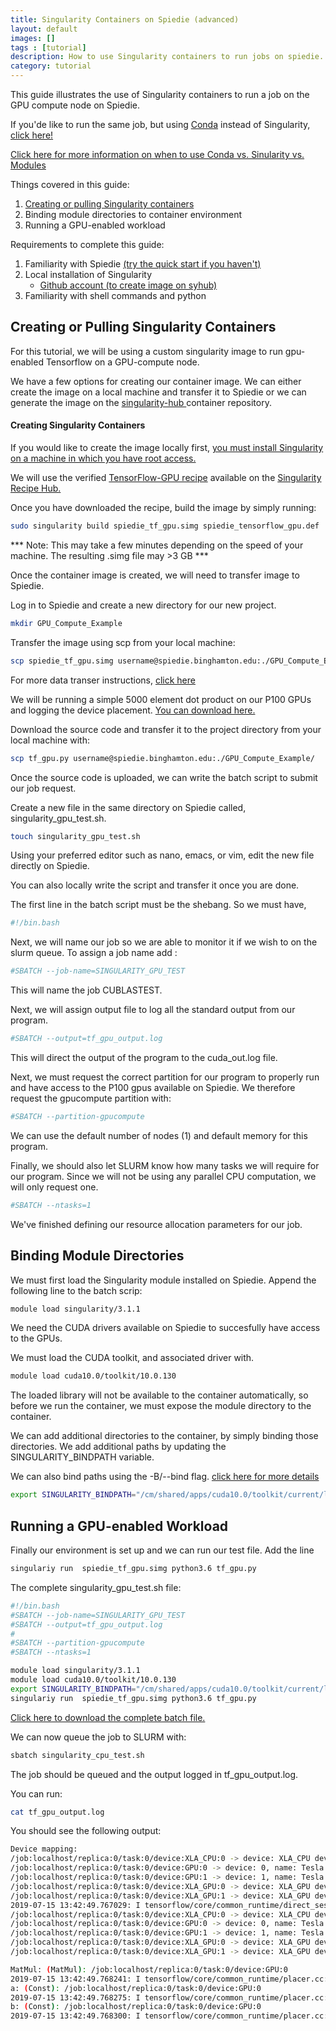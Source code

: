 ```yaml
---
title: Singularity Containers on Spiedie (advanced)
layout: default 
images: [] 
tags : [tutorial]
description: How to use Singularity containers to run jobs on spiedie.
category: tutorial
--- 
```


This guide illustrates the use of Singularity containers to run a job on the GPU compute node on Spiedie. 

If you'de like to run the same job, but using [Conda](../docs/spiedie_conda.html) instead of Singularity, [click here!](spiedie_conda.html)

[Click here for more information on when to use Conda vs. Sinularity vs. Modules](../docs/conda_singularity_modules.html)

Things covered in this guide: 

1. [Creating or pulling Singularity containers](../singularity/singularity_commands.md)
2. Binding module directories to container environment 
3. Running a GPU-enabled workload

Requirements to complete this guide: 

1. Familiarity with Spiedie [(try the quick start if you haven't)](quick_start.md)
2. Local installation of Singularity 
	- [Github account (to create image on syhub)](../singularity/syhub-create.html)
3. Familiarity with shell commands and python 

## Creating or Pulling Singularity Containers

For this tutorial, we will be using a custom singularity image to run gpu-enabled Tensorflow on a GPU-compute node.

 We have a few options for creating our container image. We can either create the image on a local machine and transfer it to Spiedie or we can generate the image on the <a href="https://singularity-hub.org/" targer="_blank">singularity-hub </a> container repository.  

#### Creating Singularity Containers 

If you would like to create the image locally first, [you must install Singularity on a machine in which you have root access.](../singularity/install-singularity.html)

We will use the verified  <a href="recipes/spiedie_tensorflow_gpu.def" download>TensorFlow-GPU recipe</a> available on the [Singularity Recipe Hub.](../singularity/recipe-hub.html)

Once you have downloaded the recipe, build the image by simply running: 

```bash
sudo singularity build spiedie_tf_gpu.simg spiedie_tensorflow_gpu.def 
```

*** Note: This may take a few minutes depending on the speed of your machine. The resulting .simg file may >3 GB ***

Once the container image is created, we will need to transfer image to Spiedie. 

Log in to Spiedie and create a new directory for our new project.

```bash
mkdir GPU_Compute_Example
```

Transfer the image using scp from your local machine: 

```bash 
scp spiedie_tf_gpu.simg username@spiedie.binghamton.edu:./GPU_Compute_Example/
```

For more data transer instructions, [click here](../docs/data_transfer.html)


We will be running a simple 5000 element dot product on our P100 GPUs and logging the device placement.  <a href="code/tf_gpu.py">You can download here.</a> 

Download the source code and transfer it to the project directory from your local machine with:

```bash
scp tf_gpu.py username@spiedie.binghamton.edu:./GPU_Compute_Example/
```

Once the source code is uploaded, we can write the batch script to submit our job request. 

Create a new file in the same directory on Spiedie called, singularity_gpu_test.sh.
``` bash 
touch singularity_gpu_test.sh
```
Using your preferred editor such as nano, emacs, or vim, edit the new file directly on Spiedie. 

You can also locally write the script and transfer it once you are done. 

The first line in the batch script must be the shebang. So we must have, 
```bash
#!/bin.bash
```

Next, we will name our job so we are able to monitor it if we wish to on the slurm queue. To assign a job name add : 

```bash
#SBATCH --job-name=SINGULARITY_GPU_TEST
```

This will name the job CUBLASTEST.

Next, we will assign output file to log all the standard output from our program. 

```bash
#SBATCH --output=tf_gpu_output.log
```

This will direct the output of the program to the cuda_out.log file.

Next, we must request the correct partition for our program to properly run and have access to the P100 gpus available on Spiedie. We therefore request the gpucompute partition with:

```bash
#SBATCH --partition-gpucompute
```
We can use the default number of nodes (1) and default memory for this program.

Finally, we should also let SLURM know how many tasks we will require for our program. Since we will not be using any parallel CPU computation, we will only request one. 

``` bash
#SBATCH --ntasks=1
```

We've finished defining our resource allocation parameters for our job.

## Binding Module Directories

We must first load the Singularity module installed on Spiedie. Append the following line to the batch scrip: 

```bash
module load singularity/3.1.1
```

We need the CUDA drivers available on Spiedie to succesfully have access to the GPUs. 

We must load the CUDA toolkit, and associated driver with. 

```bash 
module load cuda10.0/toolkit/10.0.130
```

The loaded library will not be available to the container automatically, so before we run the container, we must expose the module directory to the container. 

We can add additional directories to the container, by simply binding those directories. We add additional paths by updating the SINGULARITY_BINDPATH variable. 

We can also bind paths using the -B/--bind flag. <a href="https://singularity.lbl.gov/docs-mount" target="_blank">click here for more details</a>

```bash 
export SINGULARITY_BINDPATH="/cm/shared/apps/cuda10.0/toolkit/current/lib64/,/cm/local/apps/cuda-driver/libs/418.40.04/lib64/"
```

## Running a GPU-enabled Workload

Finally our environment is set up and we can run our test file. Add the line 

```bash 
singulariy run  spiedie_tf_gpu.simg python3.6 tf_gpu.py
```

The complete singularity_gpu_test.sh file: 

```bash 
#!/bin.bash
#SBATCH --job-name=SINGULARITY_GPU_TEST
#SBATCH --output=tf_gpu_output.log
#
#SBATCH --partition-gpucompute
#SBATCH --ntasks=1

module load singularity/3.1.1
module load cuda10.0/toolkit/10.0.130
export SINGULARITY_BINDPATH="/cm/shared/apps/cuda10.0/toolkit/current/lib64/,/cm/local/apps/cuda-driver/libs/418.40.04/lib64/"
singulariy run  spiedie_tf_gpu.simg python3.6 tf_gpu.py
```

[Click here to download the complete batch file.](code/singularity_gpu.sh)

We can now queue the job to SLURM with: 

```bash
sbatch singularity_cpu_test.sh
```

The job should be queued and the output logged in tf_gpu_output.log. 

You can run:

```bash 
cat tf_gpu_output.log
```

You should see the following output: 

``` bash 
Device mapping:
/job:localhost/replica:0/task:0/device:XLA_CPU:0 -> device: XLA_CPU device
/job:localhost/replica:0/task:0/device:GPU:0 -> device: 0, name: Tesla P100-PCIE-12GB, pci bus id: 0000:82:00.0, compute capability: 6.0
/job:localhost/replica:0/task:0/device:GPU:1 -> device: 1, name: Tesla P100-PCIE-12GB, pci bus id: 0000:83:00.0, compute capability: 6.0
/job:localhost/replica:0/task:0/device:XLA_GPU:0 -> device: XLA_GPU device
/job:localhost/replica:0/task:0/device:XLA_GPU:1 -> device: XLA_GPU device
2019-07-15 13:42:49.767029: I tensorflow/core/common_runtime/direct_session.cc:317] Device mapping:
/job:localhost/replica:0/task:0/device:XLA_CPU:0 -> device: XLA_CPU device
/job:localhost/replica:0/task:0/device:GPU:0 -> device: 0, name: Tesla P100-PCIE-12GB, pci bus id: 0000:82:00.0, compute capability: 6.0
/job:localhost/replica:0/task:0/device:GPU:1 -> device: 1, name: Tesla P100-PCIE-12GB, pci bus id: 0000:83:00.0, compute capability: 6.0
/job:localhost/replica:0/task:0/device:XLA_GPU:0 -> device: XLA_GPU device
/job:localhost/replica:0/task:0/device:XLA_GPU:1 -> device: XLA_GPU device

MatMul: (MatMul): /job:localhost/replica:0/task:0/device:GPU:0
2019-07-15 13:42:49.768241: I tensorflow/core/common_runtime/placer.cc:1059] MatMul: (MatMul)/job:localhost/replica:0/task:0/device:GPU:0
a: (Const): /job:localhost/replica:0/task:0/device:GPU:0
2019-07-15 13:42:49.768275: I tensorflow/core/common_runtime/placer.cc:1059] a: (Const)/job:localhost/replica:0/task:0/device:GPU:0
b: (Const): /job:localhost/replica:0/task:0/device:GPU:0
2019-07-15 13:42:49.768300: I tensorflow/core/common_runtime/placer.cc:1059] b: (Const)/job:localhost/replica:0/task:0/device:GPU:0
```
